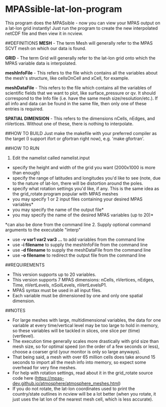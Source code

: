 # MPASsible-lat-lon-program
This program does the MPASsible - now you can view your MPAS output on a lat-lon grid instantly! 
Just run the program to create the new interpolated netCDF file and then view it in ncview.

##DEFINITIONS
**MESH** - The term Mesh will generally refer to the MPAS SCVT mesh on which our data is found.

**GRID** - The term Grid will generally refer to the lat-lon grid onto which the MPAS variable data is interpolated.

**meshInfoFile** - This refers to the file which contains all the variables about the mesh's structure, like
                    cellsOnCell and xCell, for example.
                    
**meshDataFile** - This refers to the file which contains all the variables of scientific fields that we want to 
                    plot, like surface_pressure or qv. It should correspond to the Info file (i.e. have the same mesh size/resolution/etc.). If all info and data
                    can be found in the same file, then only one of these entries is required.

**SPATIAL DIMENSION** - This refers to the dimensions nCells, nEdges, and nVertices. Without one of these, there is nothing to interpolate.

##HOW TO BUILD
Just make the makefile with your preferred compiler as the target (I support ifort or gfortran right now), e.g. 'make gfortran'.

##HOW TO RUN
1. Edit the namelist called namelist.input
  - specify the height and width of the grid you want (2000x1000 is more than enough)
  - specify the range of latitudes and longitudes you'd like to see (note, due to the nature of lat-lon, there
    will be distortion around the poles.
  - specify what rotation settings you'd like, if any. This is the same idea as the grid_rotate program popular with MPAS meshes
  - you may specify 1 or 2 input files containing your desired MPAS variables*
  - you may specify the name of the output file*
  - you may specify the name of the desired MPAS variables (up to 20)*

  *can also be done from the command line
2. Supply optional command arguments to the executable "interp"
  - use **-v var1 var2 var3 ...** to add variables from the command line
  - use **-i filename** to supply the meshInfoFile from the command line
  - use **-d filename** to supply the meshDataFile from the command line
  - use **-o filename** to redirect the output file from the command line
  
##REQUIREMENTS
  - This version supports up to 20 variables.
  - This version supports 7 MPAS dimensions: nCells, nVertices, nEdges, Time, nVertLevels, nSoilLevels, nVertLevelsP1.
  - MPAS syntax must be used in all input files. 
  - Each variable must be dimensioned by one and only one spatial dimension. 

##NOTES
  - For large meshes with large, multidimensional variables, the data for one variable at every time/vertical level may be too large to hold in memory, so these variables will be tackled in slices, one slice per (time)(vertlevel). 
  - The execution time generally scales more drastically with grid size than mesh size, so for optimal speed (on the order of a few seconds or less), choose a coarser grid (your monitor is only so large anyways). 
  - That being said, a mesh with over 65 million cells does take around 15 seconds to import all the mesh info into memory, so expect some overhead for very fine meshes.
  - For help with rotation settings, read about it in the grid_rotate source code here (https://mpas-dev.github.io/atmosphere/atmosphere_meshes.html)
  - If you do not rotate, the lat-lon coordinates used to print the country/state outlines in ncview will be a lot better (when you rotate, it just uses the lat lon of the nearest mesh cell, which is less accurate).
